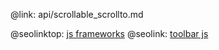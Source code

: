 @link: api/scrollable_scrollto.md

@seolinktop: [js frameworks](https://webix.com)
@seolink: [toolbar js](https://webix.com/widget/toolbar/)